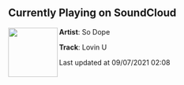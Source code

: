 ## Currently Playing on SoundCloud

[<img align="left" width="100" src="https://i1.sndcdn.com/artworks-uGRq43Rl8Uy2weW6-lC8yEA-t500x500.jpg">](https://soundcloud.com/itssodope/lovin-u)

**Artist**: So Dope 

**Track**: Lovin U

Last updated at 09/07/2021 02:08
